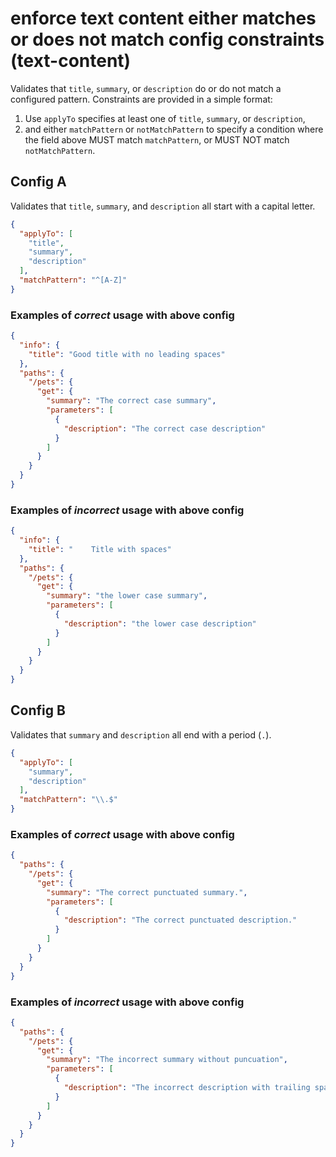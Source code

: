 # enforce text content either matches or does not match config constraints (text-content)

Validates that `title`, `summary`, or `description` do or do not match a configured pattern. Constraints are provided in a simple format:

1. Use `applyTo` specifies at least one of `title`, `summary`, or `description`,
2. and either `matchPattern` or `notMatchPattern` to specify a condition where the field above MUST match `matchPattern`, or MUST NOT match `notMatchPattern`.

## Config A

Validates that `title`, `summary`, and `description` all start with a capital letter.

```json
{
  "applyTo": [
    "title",
    "summary",
    "description" 
  ],
  "matchPattern": "^[A-Z]"
}
```

### Examples of *correct* usage with above config

```json
{
  "info": {
    "title": "Good title with no leading spaces"
  },
  "paths": {
    "/pets": {
      "get": {
        "summary": "The correct case summary",
        "parameters": [
          {
            "description": "The correct case description"
          }
        ]
      }
    }
  }
}
```

### Examples of *incorrect* usage with above config

```json
{
  "info": {
    "title": "    Title with spaces"
  },
  "paths": {
    "/pets": {
      "get": {
        "summary": "the lower case summary",
        "parameters": [
          {
            "description": "the lower case description"
          }
        ]
      }
    }
  }
}
```

## Config B

Validates that `summary` and `description` all end with a period (`.`).

```json
{
  "applyTo": [
    "summary",
    "description" 
  ],
  "matchPattern": "\\.$"
}
```

### Examples of *correct* usage with above config

```json
{
  "paths": {
    "/pets": {
      "get": {
        "summary": "The correct punctuated summary.",
        "parameters": [
          {
            "description": "The correct punctuated description."
          }
        ]
      }
    }
  }
}
```

### Examples of *incorrect* usage with above config

```json
{
  "paths": {
    "/pets": {
      "get": {
        "summary": "The incorrect summary without puncuation",
        "parameters": [
          {
            "description": "The incorrect description with trailing spaces.   "
          }
        ]
      }
    }
  }
}
```
